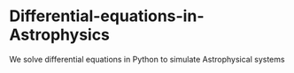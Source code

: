 # Differential-equations-in-Astrophysics
 We solve differential equations  in Python to simulate Astrophysical systems
